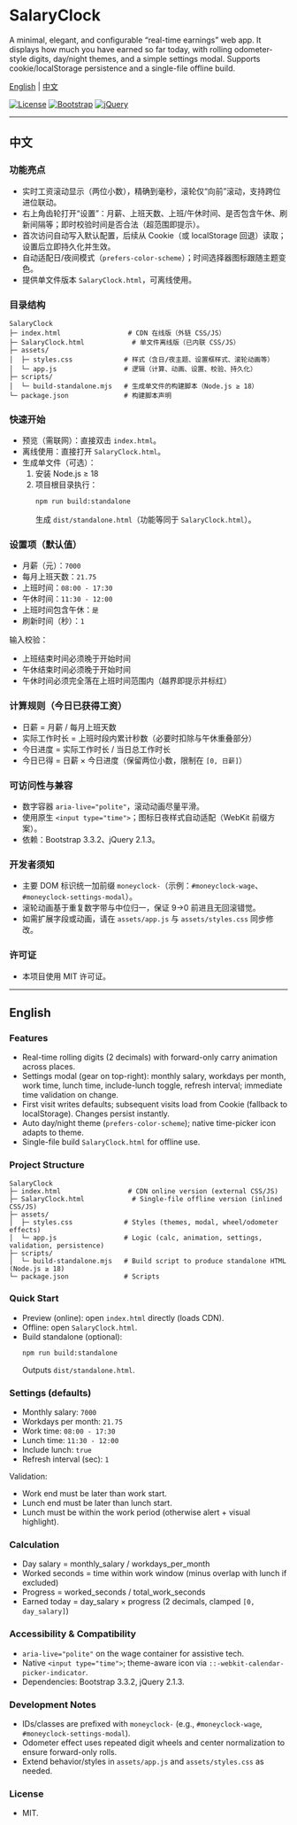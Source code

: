 # SalaryClock

A minimal, elegant, and configurable “real-time earnings” web app. It displays how much you have earned so far today, with rolling odometer-style digits, day/night themes, and a simple settings modal. Supports cookie/localStorage persistence and a single-file offline build.

[English](#english) | [中文](#中文)

<p>
  <a href="https://img.shields.io/badge/license-MIT-green.svg"><img alt="License" src="https://img.shields.io/badge/license-MIT-green.svg"></a>
  <a href="https://img.shields.io/badge/bootstrap-3.3.2-7952B3"><img alt="Bootstrap" src="https://img.shields.io/badge/bootstrap-3.3.2-7952B3"></a>
  <a href="https://img.shields.io/badge/jquery-2.1.3-0769AD"><img alt="jQuery" src="https://img.shields.io/badge/jquery-2.1.3-0769AD"></a>
</p>

---

## 中文

### 功能亮点
- 实时工资滚动显示（两位小数），精确到毫秒，滚轮仅“向前”滚动，支持跨位进位联动。
- 右上角齿轮打开“设置”：月薪、上班天数、上班/午休时间、是否包含午休、刷新间隔等；即时校验时间是否合法（超范围即提示）。
- 首次访问自动写入默认配置，后续从 Cookie（或 localStorage 回退）读取；设置后立即持久化并生效。
- 自动适配日/夜间模式（`prefers-color-scheme`）；时间选择器图标跟随主题变色。
- 提供单文件版本 `SalaryClock.html`，可离线使用。

### 目录结构
```text path=null start=null
SalaryClock
├─ index.html                 # CDN 在线版（外链 CSS/JS）
├─ SalaryClock.html            # 单文件离线版（已内联 CSS/JS）
├─ assets/
│  ├─ styles.css             # 样式（含日/夜主题、设置框样式、滚轮动画等）
│  └─ app.js                 # 逻辑（计算、动画、设置、校验、持久化）
├─ scripts/
│  └─ build-standalone.mjs   # 生成单文件的构建脚本（Node.js ≥ 18）
└─ package.json              # 构建脚本声明
```

### 快速开始
- 预览（需联网）：直接双击 `index.html`。
- 离线使用：直接打开 `SalaryClock.html`。
- 生成单文件（可选）：
  1) 安装 Node.js ≥ 18
  2) 项目根目录执行：
     ```bash path=null start=null
     npm run build:standalone
     ```
     生成 `dist/standalone.html`（功能等同于 `SalaryClock.html`）。

### 设置项（默认值）
- 月薪（元）：`7000`
- 每月上班天数：`21.75`
- 上班时间：`08:00 - 17:30`
- 午休时间：`11:30 - 12:00`
- 上班时间包含午休：`是`
- 刷新时间（秒）：`1`

输入校验：
- 上班结束时间必须晚于开始时间
- 午休结束时间必须晚于开始时间
- 午休时间必须完全落在上班时间范围内（越界即提示并标红）

### 计算规则（今日已获得工资）
- 日薪 = 月薪 / 每月上班天数
- 实际工作时长 = 上班时段内累计秒数（必要时扣除与午休重叠部分）
- 今日进度 = 实际工作时长 / 当日总工作时长
- 今日已得 = 日薪 × 今日进度（保留两位小数，限制在 `[0, 日薪]`）

### 可访问性与兼容
- 数字容器 `aria-live="polite"`，滚动动画尽量平滑。
- 使用原生 `<input type="time">`；图标日夜样式自动适配（WebKit 前缀方案）。
- 依赖：Bootstrap 3.3.2、jQuery 2.1.3。

### 开发者须知
- 主要 DOM 标识统一加前缀 `moneyclock-`（示例：`#moneyclock-wage`、`#moneyclock-settings-modal`）。
- 滚轮动画基于重复数字带与中位归一，保证 9→0 前进且无回滚错觉。
- 如需扩展字段或动画，请在 `assets/app.js` 与 `assets/styles.css` 同步修改。

### 许可证
- 本项目使用 MIT 许可证。

---

## English

### Features
- Real-time rolling digits (2 decimals) with forward-only carry animation across places.
- Settings modal (gear on top-right): monthly salary, workdays per month, work time, lunch time, include-lunch toggle, refresh interval; immediate time validation on change.
- First visit writes defaults; subsequent visits load from Cookie (fallback to localStorage). Changes persist instantly.
- Auto day/night theme (`prefers-color-scheme`); native time-picker icon adapts to theme.
- Single-file build `SalaryClock.html` for offline use.

### Project Structure
```text path=null start=null
SalaryClock
├─ index.html                 # CDN online version (external CSS/JS)
├─ SalaryClock.html            # Single-file offline version (inlined CSS/JS)
├─ assets/
│  ├─ styles.css             # Styles (themes, modal, wheel/odometer effects)
│  └─ app.js                 # Logic (calc, animation, settings, validation, persistence)
├─ scripts/
│  └─ build-standalone.mjs   # Build script to produce standalone HTML (Node.js ≥ 18)
└─ package.json              # Scripts
```

### Quick Start
- Preview (online): open `index.html` directly (loads CDN).
- Offline: open `SalaryClock.html`.
- Build standalone (optional):
  ```bash path=null start=null
  npm run build:standalone
  ```
  Outputs `dist/standalone.html`.

### Settings (defaults)
- Monthly salary: `7000`
- Workdays per month: `21.75`
- Work time: `08:00 - 17:30`
- Lunch time: `11:30 - 12:00`
- Include lunch: `true`
- Refresh interval (sec): `1`

Validation:
- Work end must be later than work start.
- Lunch end must be later than lunch start.
- Lunch must be within the work period (otherwise alert + visual highlight).

### Calculation
- Day salary = monthly_salary / workdays_per_month
- Worked seconds = time within work window (minus overlap with lunch if excluded)
- Progress = worked_seconds / total_work_seconds
- Earned today = day_salary × progress (2 decimals, clamped `[0, day_salary]`)

### Accessibility & Compatibility
- `aria-live="polite"` on the wage container for assistive tech.
- Native `<input type="time">`; theme-aware icon via `::-webkit-calendar-picker-indicator`.
- Dependencies: Bootstrap 3.3.2, jQuery 2.1.3.

### Development Notes
- IDs/classes are prefixed with `moneyclock-` (e.g., `#moneyclock-wage`, `#moneyclock-settings-modal`).
- Odometer effect uses repeated digit wheels and center normalization to ensure forward-only rolls.
- Extend behavior/styles in `assets/app.js` and `assets/styles.css` as needed.

### License
- MIT.


